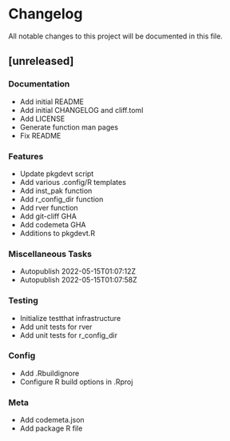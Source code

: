 # Changelog

All notable changes to this project will be documented in this file.

## [unreleased]

### Documentation

- Add initial README
- Add initial CHANGELOG and cliff.toml
- Add LICENSE
- Generate function man pages
- Fix README

### Features

- Update pkgdevt script
- Add various .config/R templates
- Add inst_pak function
- Add r_config_dir function
- Add rver function
- Add git-cliff GHA
- Add codemeta GHA
- Additions to pkgdevt.R

### Miscellaneous Tasks

- Autopublish 2022-05-15T01:07:12Z
- Autopublish 2022-05-15T01:07:58Z

### Testing

- Initialize testthat infrastructure
- Add unit tests for rver
- Add unit tests for r_config_dir

### Config

- Add .Rbuildignore
- Configure R build options in .Rproj

### Meta

- Add codemeta.json
- Add package R file

<!-- generated by git-cliff -->
